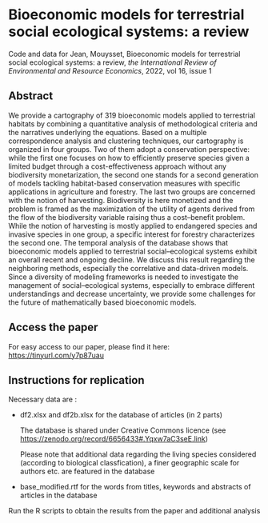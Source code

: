 # Bioeconomic models for terrestrial social ecological systems: a review

Code and data for Jean, Mouysset, Bioeconomic models for terrestrial social ecological systems: a review, *the International Review of Environmental and Resource Economics*, 2022, vol 16, issue 1

## Abstract

We provide a cartography of 319 bioeconomic models applied to terrestrial habitats by combining a quantitative analysis of methodological criteria and the narratives underlying the equations. Based on a multiple correspondence analysis and clustering techniques, our cartography is organized in four groups. Two of them adopt a conservation perspective: while the first one focuses on how to efficiently preserve species given a limited budget through a cost-effectiveness approach without any biodiversity monetarization, the second one stands for a second generation of models tackling habitat-based conservation measures with specific applications in agriculture and forestry. The last two groups are concerned with the notion of harvesting. Biodiversity is here monetized and the problem is framed as the maximization of the utility of agents derived from the flow of the biodiversity variable raising thus a cost–benefit problem. While the notion of harvesting is mostly applied to endangered species and invasive species in one group, a specific interest for forestry characterizes the second one. The temporal analysis of the database shows that bioeconomic models applied to terrestrial social–ecological systems exhibit an overall recent and ongoing decline. We discuss this result regarding the neighboring methods, especially the correlative and data-driven models. Since a diversity of modeling frameworks is needed to investigate the management of social–ecological systems, especially to embrace different understandings and decrease uncertainty, we provide some challenges for the future of mathematically based bioeconomic models.

## Access the paper

For easy access to our paper, please find it here: https://tinyurl.com/y7p87uau

## Instructions for replication

Necessary data are : 
- df2.xlsx and df2b.xlsx for the database of articles (in 2 parts)

  The database is shared under Creative Commons licence (see https://zenodo.org/record/6656433#.Yqxw7aC3seE.link)
  
  Please note that additional data regarding the living species considered (according to biological classfication), a finer geographic scale for authors    etc. are featured in the database
  
- base_modified.rtf for the words from titles, keywords and abstracts of articles in the database

Run the R scripts to obtain the results from the paper and additional analysis



